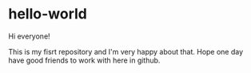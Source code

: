 # hello-world
Hi everyone!

This is my fisrt repository and I'm very happy about that.
Hope one day have good friends to work with here in github.
